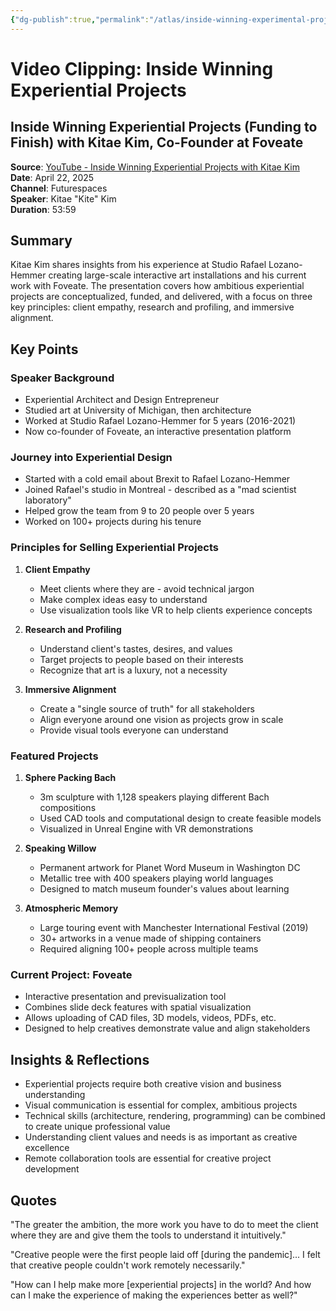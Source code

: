 ```yaml
---
{"dg-publish":true,"permalink":"/atlas/inside-winning-experimental-projects/","tags":["🌱","creative-coding","installations"],"updated":"2025-10-18T21:23:28.969-07:00"}
---
```



# Video Clipping: Inside Winning Experiential Projects

## Inside Winning Experiential Projects (Funding to Finish) with Kitae Kim, Co-Founder at Foveate

**Source**: [YouTube - Inside Winning Experiential Projects with Kitae Kim](https://www.youtube.com/watch?v=l_KamBdPDKs)  
**Date**: April 22, 2025  
**Channel**: Futurespaces  
**Speaker**: Kitae "Kite" Kim  
**Duration**: 53:59

## Summary

Kitae Kim shares insights from his experience at Studio Rafael Lozano-Hemmer creating large-scale interactive art installations and his current work with Foveate. The presentation covers how ambitious experiential projects are conceptualized, funded, and delivered, with a focus on three key principles: client empathy, research and profiling, and immersive alignment.

## Key Points

### Speaker Background

- Experiential Architect and Design Entrepreneur
- Studied art at University of Michigan, then architecture
- Worked at Studio Rafael Lozano-Hemmer for 5 years (2016-2021)
- Now co-founder of Foveate, an interactive presentation platform

### Journey into Experiential Design

- Started with a cold email about Brexit to Rafael Lozano-Hemmer
- Joined Rafael's studio in Montreal - described as a "mad scientist laboratory"
- Helped grow the team from 9 to 20 people over 5 years
- Worked on 100+ projects during his tenure

### Principles for Selling Experiential Projects

1. **Client Empathy**
    
    - Meet clients where they are - avoid technical jargon
    - Make complex ideas easy to understand
    - Use visualization tools like VR to help clients experience concepts
2. **Research and Profiling**
    
    - Understand client's tastes, desires, and values
    - Target projects to people based on their interests
    - Recognize that art is a luxury, not a necessity
3. **Immersive Alignment**
    
    - Create a "single source of truth" for all stakeholders
    - Align everyone around one vision as projects grow in scale
    - Provide visual tools everyone can understand

### Featured Projects

1. **Sphere Packing Bach**
    
    - 3m sculpture with 1,128 speakers playing different Bach compositions
    - Used CAD tools and computational design to create feasible models
    - Visualized in Unreal Engine with VR demonstrations
2. **Speaking Willow**
    
    - Permanent artwork for Planet Word Museum in Washington DC
    - Metallic tree with 400 speakers playing world languages
    - Designed to match museum founder's values about learning
3. **Atmospheric Memory**
    
    - Large touring event with Manchester International Festival (2019)
    - 30+ artworks in a venue made of shipping containers
    - Required aligning 100+ people across multiple teams

### Current Project: Foveate

- Interactive presentation and previsualization tool
- Combines slide deck features with spatial visualization
- Allows uploading of CAD files, 3D models, videos, PDFs, etc.
- Designed to help creatives demonstrate value and align stakeholders

## Insights & Reflections

- Experiential projects require both creative vision and business understanding
- Visual communication is essential for complex, ambitious projects
- Technical skills (architecture, rendering, programming) can be combined to create unique professional value
- Understanding client values and needs is as important as creative excellence
- Remote collaboration tools are essential for creative project development

## Quotes

"The greater the ambition, the more work you have to do to meet the client where they are and give them the tools to understand it intuitively."

"Creative people were the first people laid off [during the pandemic]... I felt that creative people couldn't work remotely necessarily."

"How can I help make more [experiential projects] in the world? And how can I make the experience of making the experiences better as well?"